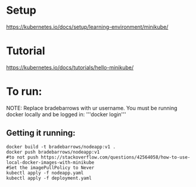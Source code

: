 # Setup
https://kubernetes.io/docs/setup/learning-environment/minikube/

# Tutorial
https://kubernetes.io/docs/tutorials/hello-minikube/


# To run:

NOTE: Replace bradebarrows with ur username. You must be running docker locally and be logged in:
'''docker login'''

## Getting it running:
```
docker build -t bradebarrows/nodeapp:v1 .
docker push bradebarrows/nodeapp:v1
#to not push https://stackoverflow.com/questions/42564058/how-to-use-local-docker-images-with-minikube
#Set the imagePullPolicy to Never
kubectl apply -f nodeapp.yaml   
kubectl apply -f deployment.yaml   
```